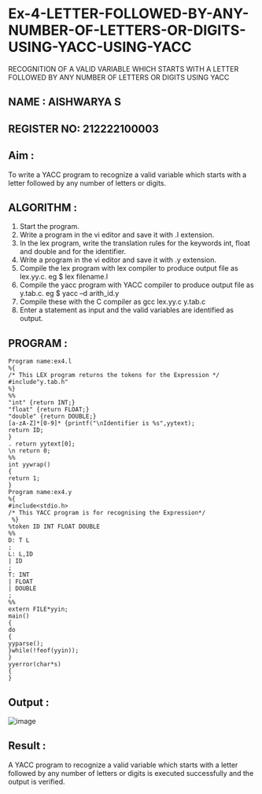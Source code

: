 # Ex-4-LETTER-FOLLOWED-BY-ANY-NUMBER-OF-LETTERS-OR-DIGITS-USING-YACC-USING-YACC

RECOGNITION OF A VALID VARIABLE WHICH STARTS WITH A LETTER FOLLOWED BY ANY NUMBER OF LETTERS OR DIGITS USING YACC

## NAME : AISHWARYA S
## REGISTER NO: 212222100003


## Aim :

To write a YACC program to recognize a valid variable which starts with a letter followed by any number of letters or digits.

## ALGORITHM :

1.	Start the program.
2.	Write a program in the vi editor and save it with .l extension.
3.	In the lex program, write the translation rules for the keywords int, float and double and for the identifier.
4.	Write a program in the vi editor and save it with .y extension.
5.	Compile the lex program with lex compiler to produce output file as lex.yy.c. eg $ lex filename.l
6.	Compile the yacc program with YACC compiler to produce output file as y.tab.c. eg $ yacc –d arith_id.y
7.	Compile these with the C compiler as gcc lex.yy.c y.tab.c
8.	Enter a statement as input and the valid variables are identified as output.

## PROGRAM :

```
Program name:ex4.l
%{
/* This LEX program returns the tokens for the Expression */
#include"y.tab.h"
%}
%%
"int" {return INT;}
"float" {return FLOAT;}
"double" {return DOUBLE;}
[a-zA-Z]*[0-9]* {printf("\nIdentifier is %s",yytext);
return ID;
}
. return yytext[0];
\n return 0;
%%
int yywrap()
{
return 1;
}
Program name:ex4.y
%{
#include<stdio.h>
/* This YACC program is for recognising the Expression*/
 %}
%token ID INT FLOAT DOUBLE
%%
D: T L
;
L: L,ID
| ID
;
T: INT
| FLOAT
| DOUBLE
;
%%
extern FILE*yyin;
main()
{
do
{
yyparse();
}while(!feof(yyin));
}
yyerror(char*s)
{
}
```
## Output :

![image](https://github.com/user-attachments/assets/4698ddb1-4df8-41b1-8467-4c40bac9e157)

## Result :

A YACC program to recognize a valid variable which starts with a letter followed by any number of letters or digits is executed successfully and the output is verified.

